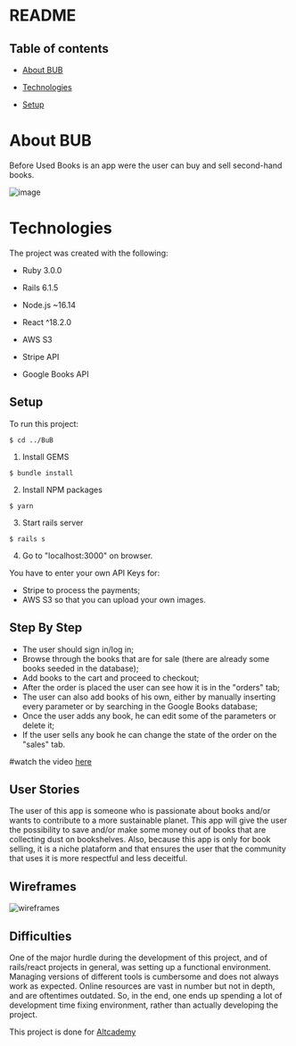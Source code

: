# README

## Table of contents

* [About BUB](#about-bub)

* [Technologies](#technologies)

* [Setup](#setup)


# About BUB

Before Used Books is an app were the user can buy and sell second-hand books.

![image](https://user-images.githubusercontent.com/85806152/200883161-6434a48e-54c2-4800-89dd-3c2d7febbd7f.png)



# Technologies

The project was created with the following:

- Ruby 3.0.0

- Rails 6.1.5

- Node.js ~16.14

- React ^18.2.0

- AWS S3

- Stripe API

- Google Books API



## Setup

To run this project:


```
$ cd ../BuB
```
  1. Install GEMS
```    
$ bundle install
```
   2. Install NPM packages
 ```   
$ yarn
```
   3. Start rails server
```
$ rails s
```
   4. Go to "localhost:3000" on browser.

   You have to enter your own API Keys for: 

   - Stripe to process the payments;
   - AWS S3 so that you can upload your own images.



## Step By Step

  - The user should sign in/log in;
  - Browse through the books that are for sale (there are already some books seeded in the database);
  - Add books to the cart and proceed to checkout;
  - After the order is placed the user can see how it is in the "orders" tab;
  - The user can also add books of his own, either by manually inserting every parameter or by searching in the Google Books database;
  - Once the user adds any book, he can edit some of the parameters or delete it;
  - If the user sells any book he can change the state of the order on the "sales" tab.

#watch the video [here](https://www.loom.com/share/979e2be0196443aba4f05b2ff5e21baa)


  
  
## User Stories 

The user of this app is someone who is passionate about books and/or wants to contribute to a more sustainable planet.
This app will give the user the possibility to save and/or make some money out of books that are collecting dust on bookshelves.
Also, because this app is only for book selling, it is a niche plataform and that ensures the user that the community that uses it is more respectful and less deceitful.


## Wireframes

![wireframes](https://user-images.githubusercontent.com/85806152/200905634-da669174-ce05-4589-a325-89c49d06f924.jpg)


## Difficulties
One of the major hurdle during the development of this project, and of rails/react projects in general, was setting up a functional environment. Managing versions of different tools is cumbersome and does not always work as expected. Online resources are vast in number but not in depth, and are oftentimes outdated. So, in the end, one ends up spending a lot of development time fixing environment, rather than actually developing the project.


  This project is done for [Altcademy](https://www.altcademy.com/)
